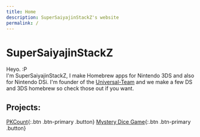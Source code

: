 ```yaml
---
title: Home
description: SuperSaiyajinStackZ's website
permalink: /
---
```


# SuperSaiyajinStackZ

Heyo. :P<br>
I'm SuperSaiyajinStackZ, I make Homebrew apps for Nintendo 3DS and also for Nintendo DSi. I'm founder of the [Universal-Team](https://universal-team.github.io) and we make a few DS and 3DS homebrew so check those out if you want.

## Projects:
[PKCount](pkcount){:.btn .btn-primary .button}
[Mystery Dice Game](mdg){:.btn .btn-primary .button}